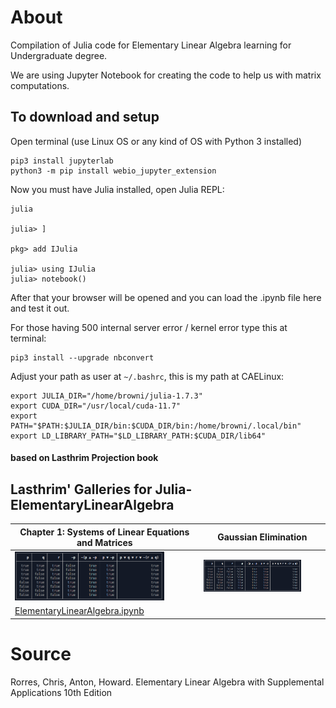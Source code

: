 # About
Compilation of Julia code for Elementary Linear Algebra learning for Undergraduate degree.

We are using Jupyter Notebook for creating the code to help us with matrix computations.

## To download and setup

Open terminal (use Linux OS or any kind of OS with Python 3 installed)
```
pip3 install jupyterlab
python3 -m pip install webio_jupyter_extension

```

Now you must have Julia installed, open Julia REPL:

```
julia

julia> ]

pkg> add IJulia

julia> using IJulia
julia> notebook()
```

After that your browser will be opened and you can load the .ipynb file here and test it out.

For those having 500 internal server error / kernel error type this at terminal:

```
pip3 install --upgrade nbconvert
```

Adjust your path as user at `~/.bashrc`, this is my path at CAELinux:

```
export JULIA_DIR="/home/browni/julia-1.7.3"
export CUDA_DIR="/usr/local/cuda-11.7"
export PATH="$PATH:$JULIA_DIR/bin:$CUDA_DIR/bin:/home/browni/.local/bin"
export LD_LIBRARY_PATH="$LD_LIBRARY_PATH:$CUDA_DIR/lib64"

```

#### based on Lasthrim Projection book 

## Lasthrim' Galleries for Julia-ElementaryLinearAlgebra
| Chapter 1: Systems of Linear Equations and Matrices | Gaussian Elimination | 
| ------------- | ------------- | 
| <img src="https://github.com/glanzkaiser/glanzshamzs/blob/main/Julia/images/LPdiscretemath-1-tautology.png" width="83%"> | <img src="https://github.com/glanzkaiser/glanzshamzs/blob/main/Julia/images/LPdiscretemath-1-tautology.png" width="83%"> | 
| <a href="https://github.com/glanzkaiser/glanzshamzs/blob/main/LasthrimProjection/Julia-ElementaryLinearAlgebra/ElementaryLinearAlgebra.ipynb">ElementaryLinearAlgebra.ipynb</a> |  | 

# Source

Rorres, Chris, Anton, Howard. Elementary Linear Algebra with Supplemental Applications 10th Edition
